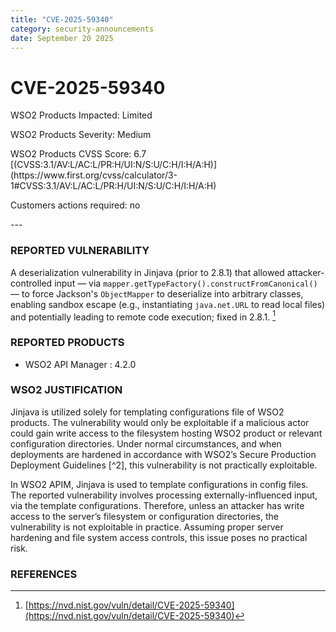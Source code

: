 ```yaml
---
title: "CVE-2025-59340"
category: security-announcements
date: September 20 2025
---
```


# CVE-2025-59340

<p class="doc-info">WSO2 Products Impacted: Limited</p>
<p class="doc-info">WSO2 Products Severity: Medium</p>
<p class="doc-info">WSO2 Products CVSS Score: 6.7 [(CVSS:3.1/AV:L/AC:L/PR:H/UI:N/S:U/C:H/I:H/A:H)](https://www.first.org/cvss/calculator/3-1#CVSS:3.1/AV:L/AC:L/PR:H/UI:N/S:U/C:H/I:H/A:H)</p>
<p class="doc-info">Customers actions required: no</p>
---

### REPORTED VULNERABILITY

A deserialization vulnerability in Jinjava (prior to 2.8.1) that allowed attacker-controlled input — via `mapper.getTypeFactory().constructFromCanonical()` — to force Jackson's `ObjectMapper` to deserialize into arbitrary classes, enabling sandbox escape (e.g., instantiating `java.net.URL` to read local files) and potentially leading to remote code execution; fixed in 2.8.1. [^1]

### REPORTED PRODUCTS

- WSO2 API Manager : 4.2.0

### WSO2 JUSTIFICATION

Jinjava is utilized solely for templating configurations file of WSO2 products. The vulnerability would only be exploitable if a malicious actor could gain write access to the filesystem hosting WSO2 product or relevant configuration directories. Under normal circumstances, and when deployments are hardened in accordance with WSO2’s Secure Production Deployment Guidelines [^2], this vulnerability is not practically exploitable.

In WSO2 APIM, Jinjava is used to template configurations in config files. The reported vulnerability involves processing externally-influenced input, via the template configurations. Therefore, unless an attacker has write access to the server’s filesystem or configuration directories, the vulnerability is not exploitable in practice. Assuming proper server hardening and file system access controls, this issue poses no practical risk.

### REFERENCES
[^1]: [https://nvd.nist.gov/vuln/detail/CVE-2025-59340](https://nvd.nist.gov/vuln/detail/CVE-2025-59340)

